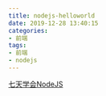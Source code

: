 ```yaml
---
title: nodejs-helloworld
date: 2019-12-28 13:40:15
categories:
- 前端
tags:
- 前端
- nodejs
---
```

[七天学会NodeJS](https://nqdeng.github.io/7-days-nodejs/#1)

